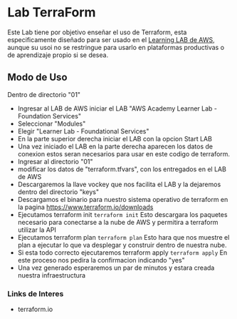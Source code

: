 # Lab TerraForm
Este Lab tiene por objetivo enseñar el uso de Terraform, esta especificamente diseñado para ser usado en el [Learning LAB de AWS](https://www.awsacademy.com/LMS_Login), aunque su usoi no se restringue para usarlo en plataformas productivas o de aprendizaje propio si se desea.

## Modo de Uso

Dentro de directorio "01"

* Ingresar al LAB de AWS iniciar el LAB "AWS Academy Learner Lab - Foundation Services"
* Seleccionar "Modules"
* Elegir "Learner Lab - Foundational Services"
* En la parte superior derecha iniciar el LAB con la opcion Start LAB
* Una vez iniciado el LAB en la parte derecha aparecen los datos de conexion estos seran necesarios para usar en este codigo de terraform.
* Ingresar al directorio "01"
* modificar los datos de "terraform.tfvars", con los entregados en el LAB de AWS
* Descargaremos la llave vockey que nos facilita el LAB y la dejaremos dentro del directorio "keys"
* Descargamos el binario para nuestro sistema operativo de terraform en la pagina https://www.terraform.io/downloads
* Ejecutamos terraform init
``terraform init``
    Esto descargara los paquetes necesario para conectarse a la nube de AWS y permitira a terraform utilizar la API
* Ejecutamos terraform plan
``terraform plan``
    Esto hara que nos muestre el plan a ejecutar lo que va desplegar y construir dentro de nuestra nube.
* Si esta todo correcto ejecutaremos terraform apply
``terraform apply``
    En este proceso nos pedira la confirmacion indicando "yes"
* Una vez generado esperaremos un par de minutos y estara creada nuestra infraestructura

### Links de Interes
- terraform.io